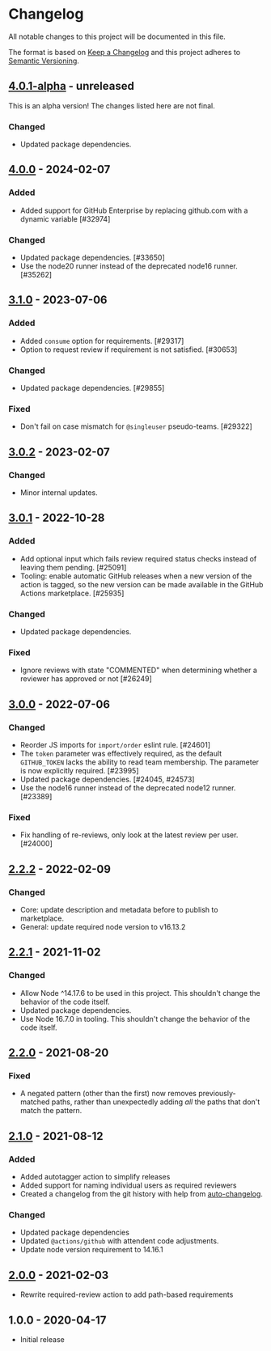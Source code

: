# Changelog

All notable changes to this project will be documented in this file.

The format is based on [Keep a Changelog](https://keepachangelog.com/en/1.0.0/)
and this project adheres to [Semantic Versioning](https://semver.org/spec/v2.0.0.html).

## [4.0.1-alpha] - unreleased

This is an alpha version! The changes listed here are not final.

### Changed
- Updated package dependencies.

## [4.0.0] - 2024-02-07
### Added
- Added support for GitHub Enterprise by replacing github.com with a dynamic variable [#32974]

### Changed
- Updated package dependencies. [#33650]
- Use the node20 runner instead of the deprecated node16 runner. [#35262]

## [3.1.0] - 2023-07-06
### Added
- Added `consume` option for requirements. [#29317]
- Option to request review if requirement is not satisfied. [#30653]

### Changed
- Updated package dependencies. [#29855]

### Fixed
- Don't fail on case mismatch for `@singleuser` pseudo-teams. [#29322]

## [3.0.2] - 2023-02-07
### Changed
- Minor internal updates.

## [3.0.1] - 2022-10-28
### Added
- Add optional input which fails review required status checks instead of leaving them pending. [#25091]
- Tooling: enable automatic GitHub releases when a new version of the action is tagged, so the new version can be made available in the GitHub Actions marketplace. [#25935]

### Changed
- Updated package dependencies.

### Fixed
- Ignore reviews with state "COMMENTED" when determining whether a reviewer has approved or not [#26249]

## [3.0.0] - 2022-07-06
### Changed
- Reorder JS imports for `import/order` eslint rule. [#24601]
- The `token` parameter was effectively required, as the default `GITHUB_TOKEN` lacks the ability to read team membership. The parameter is now explicitly required. [#23995]
- Updated package dependencies. [#24045, #24573]
- Use the node16 runner instead of the deprecated node12 runner. [#23389]

### Fixed
- Fix handling of re-reviews, only look at the latest review per user. [#24000]

## [2.2.2] - 2022-02-09
### Changed
- Core: update description and metadata before to publish to marketplace.
- General: update required node version to v16.13.2

## [2.2.1] - 2021-11-02
### Changed
- Allow Node ^14.17.6 to be used in this project. This shouldn't change the behavior of the code itself.
- Updated package dependencies.
- Use Node 16.7.0 in tooling. This shouldn't change the behavior of the code itself.

## [2.2.0] - 2021-08-20
### Fixed
- A negated pattern (other than the first) now removes previously-matched paths, rather than unexpectedly adding _all_ the paths that don't match the pattern.

## [2.1.0] - 2021-08-12
### Added
- Added autotagger action to simplify releases
- Added support for naming individual users as required reviewers
- Created a changelog from the git history with help from [auto-changelog](https://www.npmjs.com/package/auto-changelog).

### Changed
- Updated package dependencies
- Updated `@actions/github` with attendent code adjustments.
- Update node version requirement to 14.16.1

## [2.0.0] - 2021-02-03

- Rewrite required-review action to add path-based requirements

## 1.0.0 - 2020-04-17

- Initial release

[4.0.1-alpha]: https://github.com/Automattic/action-required-review/compare/v4.0.0...v4.0.1-alpha
[4.0.0]: https://github.com/Automattic/action-required-review/compare/v3.1.0...v4.0.0
[3.1.0]: https://github.com/Automattic/action-required-review/compare/v3.0.2...v3.1.0
[3.0.2]: https://github.com/Automattic/action-required-review/compare/v3.0.1...v3.0.2
[3.0.1]: https://github.com/Automattic/action-required-review/compare/v3.0.0...v3.0.1
[3.0.0]: https://github.com/Automattic/action-required-review/compare/v2.2.2...v3.0.0
[2.2.2]: https://github.com/Automattic/action-required-review/compare/v2.2.1...v2.2.2
[2.2.1]: https://github.com/Automattic/action-required-review/compare/v2.2.0...v2.2.1
[2.2.0]: https://github.com/Automattic/action-required-review/compare/v2.1.0...v2.2.0
[2.1.0]: https://github.com/Automattic/action-required-review/compare/v2.0.0...v2.1.0
[2.0.0]: https://github.com/Automattic/action-required-review/compare/v1...v2.0.0
